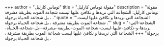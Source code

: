 +++
author = "توماس كارليل"
title = "مقولة توماس كارليل"
description = "مقولة توماس كارليل: الشجاعة التي نريدها و نكافئ عليها ليست شجاعة الموت بطريقة مشرفة ، بل شجاعة الحـياة برجولة ."
quote = '''الشجاعة التي نريدها و نكافئ عليها ليست شجاعة الموت بطريقة مشرفة ، بل شجاعة الحـياة برجولة .'''
slug = "الشجاعة-التي-نريدها-و-نكافئ-عليها-ليست-شجاعة-الموت-بطريقة-مشرفة--بل-شجاعة-الحـياة-برجولة"
+++
الشجاعة التي نريدها و نكافئ عليها ليست شجاعة الموت بطريقة مشرفة ، بل شجاعة الحـياة برجولة .
